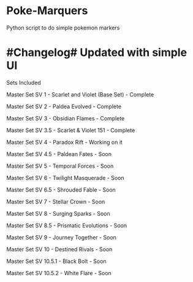 # Poke-Marquers #
Python script to do simple pokemon markers

#Changelog#
Updated with simple UI
============================================================================

Sets Included

Master Set SV 1 - Scarlet and Violet (Base Set) - Complete

Master Set SV 2 - Paldea Evolved - Complete

Master Set SV 3 - Obsidian Flames - Complete

Master Set SV 3.5 - Scarlet & Violet 151 - Complete

Master Set SV 4 - Paradox Rift - Working on it

Master Set SV 4.5 - Paldean Fates - Soon

Master Set SV 5 - Temporal Forces - Soon

Master Set SV 6 - Twilight Masquerade - Soon

Master Set SV 6.5 - Shrouded Fable - Soon

Master Set SV 7 - Stellar Crown - Soon

Master Set SV 8 - Surging Sparks - Soon

Master Set SV 8.5 - Prismatic Evolutions - Soon

Master Set SV 9 - Journey Together - Soon

Master Set SV 10 - Destined Rivals - Soon

Master Set SV 10.5.1 - Black Bolt - Soon

Master Set SV 10.5.2 -  White Flare - Soon

